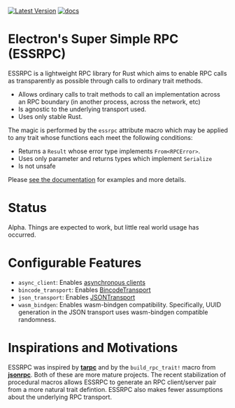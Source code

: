 [![Latest Version](https://img.shields.io/crates/v/essrpc.svg)](https://crates.io/crates/essrpc)
[![docs](https://docs.rs/essrpc/badge.svg)](https://docs.rs/essrpc)

# Electron's Super Simple RPC (ESSRPC)
ESSRPC is a lightweight RPC library for Rust which aims to enable RPC
calls as transparently as possible through calls to ordinary trait
methods.

+  Allows ordinary calls to trait methods to call an implementation across an RPC boundary (in another process, across the network, etc)
+  Is agnostic to the underlying transport used.
+  Uses only stable Rust.

The magic is performed by the `essrpc` attribute macro which may
be applied to any trait whose functions each meet the following conditions:

+ Returns a `Result` whose error type implements `From<RPCError>`.
+ Uses only parameter and returns types which implement `Serialize`
+ Is not unsafe

Please [see the documentation](https://docs.rs/essrpc) for examples and more details.

# Status
Alpha. Things are expected to work, but little real world usage has occurred.

# Configurable Features
+ `async_client`: Enables [asynchronous clients](https://docs.rs/essrpc/0.2.0/essrpc/#asynchronous-clients)
+ `bincode_transport`: Enables [BincodeTransport](https://docs.rs/essrpc/0.1.1/essrpc/transports/struct.BincodeTransport.html)
+ `json_transport`: Enables [JSONTransport](https://docs.rs/essrpc/0.1.1/essrpc/transports/struct.JSONTransport.html)
+ `wasm_bindgen`: Enables wasm-bindgen compatibility. Specifically,
  UUID generation in the JSON transport uses wasm-bindgen compatible
  randomness.

# Inspirations and Motivations
ESSRPC was inspired by **[tarpc](https://github.com/google/tarpc)** and by the `build_rpc_trait!` macro
from **[jsonrpc](https://github.com/paritytech/jsonrpc)**. Both of these are more mature projects. The recent
stabilization of procedural macros allows ESSRPC to generate an RPC
client/server pair from a more natural trait defintion. ESSRPC also makes
fewer assumptions about the underlying RPC transport.

